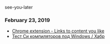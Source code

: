 see-you-later
### February 23, 2019 
- [Chrome extension - Links to content you like](https://github.com/Idnan/like-on-github) 
- [Тест Си компиляторов под Windows / Хабр](https://habr.com/ru/post/107664/) 
